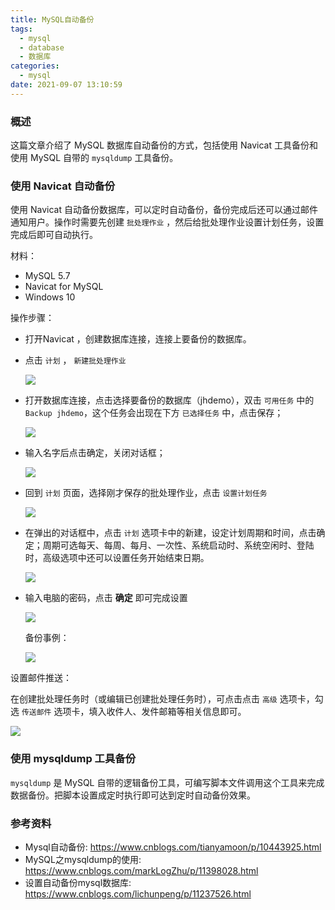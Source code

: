 ```yaml
---
title: MySQL自动备份
tags:
  - mysql
  - database
  - 数据库
categories:
  - mysql
date: 2021-09-07 13:10:59
---
```


### 概述

这篇文章介绍了 MySQL 数据库自动备份的方式，包括使用 Navicat 工具备份和使用 MySQL 自带的 `mysqldump` 工具备份。

<!-- more -->



### 使用 Navicat 自动备份

使用 Navicat 自动备份数据库，可以定时自动备份，备份完成后还可以通过邮件通知用户。操作时需要先创建 `批处理作业` ，然后给批处理作业设置计划任务，设置完成后即可自动执行。

材料：

- MySQL 5.7
- Navicat for MySQL 
- Windows 10

操作步骤：

- 打开Navicat ，创建数据库连接，连接上要备份的数据库。

- 点击 `计划` ， `新建批处理作业` 

  ![](http://blog-images.qiniu.wqf31415.xyz/navicat_data_backup_1.png)

- 打开数据库连接，点击选择要备份的数据库（jhdemo），双击 `可用任务` 中的 `Backup jhdemo`，这个任务会出现在下方 `已选择任务` 中，点击保存；

  ![](http://blog-images.qiniu.wqf31415.xyz/navicat_data_backup_2.png)

- 输入名字后点击确定，关闭对话框；

  ![](http://blog-images.qiniu.wqf31415.xyz/navicat_data_backup_3.png)

- 回到 `计划` 页面，选择刚才保存的批处理作业，点击 `设置计划任务` 

  ![](http://blog-images.qiniu.wqf31415.xyz/navicat_data_backup_4.png)

- 在弹出的对话框中，点击 `计划` 选项卡中的新建，设定计划周期和时间，点击确定；周期可选每天、每周、每月、一次性、系统启动时、系统空闲时、登陆时，高级选项中还可以设置任务开始结束日期。

  ![](http://blog-images.qiniu.wqf31415.xyz/navicat_data_backup_5.png)

- 输入电脑的密码，点击 **确定** 即可完成设置

  ![](http://blog-images.qiniu.wqf31415.xyz/navicat_data_backup_6.png)

  备份事例：

  ![](http://blog-images.qiniu.wqf31415.xyz/navicat_data_backup_7.png)



设置邮件推送：

在创建批处理任务时（或编辑已创建批处理任务时），可点击点击 `高级` 选项卡，勾选 `传送邮件` 选项卡，填入收件人、发件邮箱等相关信息即可。

![](http://blog-images.qiniu.wqf31415.xyz/navicat_data_backup_8.png)



### 使用 mysqldump 工具备份

`mysqldump` 是 MySQL 自带的逻辑备份工具，可编写脚本文件调用这个工具来完成数据备份。把脚本设置成定时执行即可达到定时自动备份效果。



### 参考资料

- Mysql自动备份: <https://www.cnblogs.com/tianyamoon/p/10443925.html> 
- MySQL之mysqldump的使用: <https://www.cnblogs.com/markLogZhu/p/11398028.html> 
- 设置自动备份mysql数据库: <https://www.cnblogs.com/lichunpeng/p/11237526.html> 

